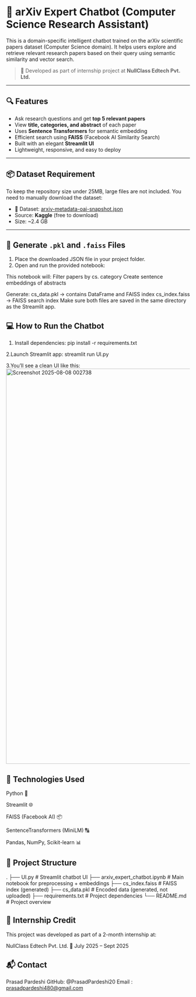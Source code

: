 # 🤖 arXiv Expert Chatbot (Computer Science Research Assistant)

This is a domain-specific intelligent chatbot trained on the arXiv scientific papers dataset (Computer Science domain). It helps users explore and retrieve relevant research papers based on their query using semantic similarity and vector search.

> 🚀 Developed as part of internship project at **NullClass Edtech Pvt. Ltd.**

---

## 🔍 Features

- Ask research questions and get **top 5 relevant papers**
- View **title, categories, and abstract** of each paper
- Uses **Sentence Transformers** for semantic embedding
- Efficient search using **FAISS** (Facebook AI Similarity Search)
- Built with an elegant **Streamlit UI**
- Lightweight, responsive, and easy to deploy

---

## 📦 Dataset Requirement

To keep the repository size under 25MB, large files are not included. You need to manually download the dataset:

- 🔗 Dataset: [arxiv-metadata-oai-snapshot.json](https://www.kaggle.com/datasets/Cornell-University/arxiv)
- Source: **Kaggle** (free to download)
- Size: ~2.4 GB

---

## 🧠 Generate `.pkl` and `.faiss` Files

1. Place the downloaded JSON file in your project folder.
2. Open and run the provided notebook:


This notebook will:
Filter papers by cs. category
Create sentence embeddings of abstracts

Generate:
cs_data.pkl → contains DataFrame and FAISS index
cs_index.faiss → FAISS search index
Make sure both files are saved in the same directory as the Streamlit app.


## 💻 How to Run the Chatbot
1. Install dependencies:
pip install -r requirements.txt

2.Launch Streamlit app:
streamlit run UI.py

3.You’ll see a clean UI like this:
<img width="1920" height="1080" alt="Screenshot 2025-08-08 002738" src="https://github.com/user-attachments/assets/409eb290-6e74-4174-affb-a9e42f585003" />

## 📝 Technologies Used
Python 🐍

Streamlit 🌐

FAISS (Facebook AI) 📦

SentenceTransformers (MiniLM) 🔠

Pandas, NumPy, Scikit-learn 📊

## 📁 Project Structure
.
├── UI.py                      # Streamlit chatbot UI
├── arxiv_expert_chatbot.ipynb # Main notebook for preprocessing + embeddings
├── cs_index.faiss            # FAISS index (generated)
├── cs_data.pkl               # Encoded data (generated, not uploaded)
├── requirements.txt          # Project dependencies
└── README.md                 # Project overview

## 🏢 Internship Credit
This project was developed as part of a 2-month internship at:

NullClass Edtech Pvt. Ltd.
📅 July 2025 – Sept 2025

## 📬 Contact
Prasad Pardeshi
GitHub: @PrasadPardeshi20
Email : prasadpardeshi480@gmail.com
